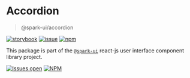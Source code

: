 # Accordion

> @spark-ui/accordion

[![storybook](https://img.shields.io/badge/storybook-black?logo=storybook)](https://sparkui.vercel.app/?path=/docs/components-accordion--docs)
[![issue](https://img.shields.io/badge/report%20a%20bug-black?logo=openbugbounty&logoColor=red)](https://github.com/adevinta/spark/issues/new?&projects=4&template=bug-report.yml&assignees=&labels=component,accordion)
[![npm](https://img.shields.io/npm/dt/%40spark-ui/accordion?logo=npm&labelColor=black)](https://www.npmjs.com/package/@spark-ui/accordion)

This package is part of the [`@spark-ui`](https://github.com/adevinta/spark) react-js user interface component library project.

[![Issues open](https://img.shields.io/github/issues-search/adevinta/spark?query=is%3Aopen%20label%3Acomponent%20label%3Aaccordion&logo=openbugbounty&logoColor=red&label=issues%20open&color=red)](https://github.com/adevinta/spark/issues?q=is%3Aopen+label%3Acomponent+label%3Aaccordion)
[![NPM](https://img.shields.io/npm/l/%40spark-ui%2Faccordion)](https://github.com/adevinta/spark/blob/main/packages/components/accordion/LICENSE.md)
